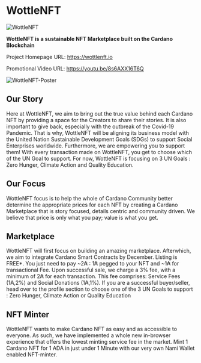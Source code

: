 # WottleNFT

![WottleNFT](https://user-images.githubusercontent.com/61874388/142764258-557fed13-5796-406d-ac2c-ed25e86ffe94.gif)

**WottleNFT is a sustainable NFT Marketplace built on the Cardano Blockchain**

Project Homepage URL: https://wottlenft.io

Promotional Video URL: https://youtu.be/8s6AXX16T6Q

![WottleNFT-Poster](https://user-images.githubusercontent.com/61874388/142764335-cb322cb9-9992-4d1e-80dd-cf3b86161762.png)

## Our Story

Here at WottleNFT, we aim to bring out the true value behind each Cardano NFT by providing a space for the Creators to share their stories. It is also important to give back, especially with the outbreak of the Covid-19 Pandemic. That is why, WottleNFT will be aligning its business model with the United Nation Sustainable Development Goals (SDGs) to support Social Enterprises worldwide. Furthermore, we are empowering you to support them! With every transaction made on WottleNFT, you get to choose which of the UN Goal to support. For now, WottleNFT is focusing on 3 UN Goals : Zero Hunger, Climate Action and Quality Education.

## Our Focus

WottleNFT focus is to help the whole of Cardano Community better determine the appropriate prices for each NFT by creating a Cardano Marketplace that is story focused, details centric and community driven. We believe that price is only what you pay; value is what you get.

## Marketplace

WottleNFT will first focus on building an amazing marketplace. Afterwhich, we aim to integrate Cardano Smart Contracts by December. Listing is FREE*. You just need to pay ~2₳ : 1₳ pegged to your NFT and ~1₳ for transactional Fee. Upon successful sale, we charge a 3% fee, with a minimum of 2₳ for each transaction. This fee comprises: Service Fees (1₳,2%) and Social Donations (1₳,1%). If you are a successful buyer/seller, head over to the profile section to choose one of the 3 UN Goals to support : Zero Hunger, Climate Action or Quality Education

## NFT Minter

WottleNFT wants to make Cardano NFT as easy and as accessible to everyone. As such, we have implemented a whole new in-browser experience that offers the lowest minting service fee in the market. Mint 1 Cardano NFT for 1 ADA in just under 1 Minute with our very own Nami Wallet enabled NFT-minter.

